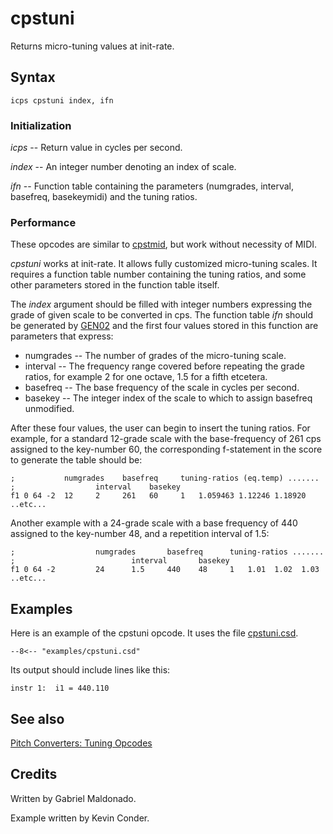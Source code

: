 <!--
id:cpstuni
category:Pitch Converters:Tuning Opcodes
-->
# cpstuni
Returns micro-tuning values at init-rate.

## Syntax
``` csound-orc
icps cpstuni index, ifn
```

### Initialization

_icps_ -- Return value in cycles per second.

_index_ -- An integer number denoting an index of scale.

_ifn_ -- Function table containing the parameters (numgrades, interval, basefreq, basekeymidi) and the tuning ratios.

### Performance

These opcodes are similar to [cpstmid](../../opcodes/cpstmid), but work without necessity of MIDI.

_cpstuni_ works at init-rate. It allows fully customized micro-tuning scales. It requires a function table number containing the tuning ratios, and some other parameters stored in the function table itself.

The _index_ argument should be filled with integer numbers expressing the grade of given scale to be converted in cps. The function table _ifn_ should be generated by [GEN02](../../scoregens/gen02) and the first four values stored in this function are parameters that express:

* numgrades -- The number of grades of the micro-tuning scale.
* interval -- The frequency range covered before repeating the grade ratios, for example 2 for one octave, 1.5 for a fifth etcetera.
* basefreq -- The base frequency of the scale in cycles per second.
* basekey -- The integer index of the scale to which to assign basefreq unmodified.

After these four values, the user can begin to insert the tuning ratios.  For example, for a standard 12-grade scale with the base-frequency of 261 cps assigned to the key-number 60, the corresponding f-statement in the score to generate the table should be:

``` csound-sco
;           numgrades    basefreq     tuning-ratios (eq.temp) .......
;                  interval    basekey
f1 0 64 -2  12     2     261   60     1   1.059463 1.12246 1.18920 ..etc...
```

Another example with a 24-grade scale with a base frequency of 440 assigned to the key-number 48, and a repetition interval of 1.5:

``` csound-sco
;                  numgrades       basefreq      tuning-ratios .......
;                          interval       basekey
f1 0 64 -2         24      1.5     440    48     1   1.01  1.02  1.03   ..etc...
```

## Examples

Here is an example of the cpstuni opcode. It uses the file [cpstuni.csd](../../examples/cpstuni.csd).

``` csound-csd title="Example of the cpstuni opcode." linenums="1"
--8<-- "examples/cpstuni.csd"
```

Its output should include lines like this:

```
instr 1:  i1 = 440.110
```

## See also

[Pitch Converters: Tuning Opcodes](../../pitch/tuning)

## Credits

Written by Gabriel Maldonado.

Example written by Kevin Conder.
